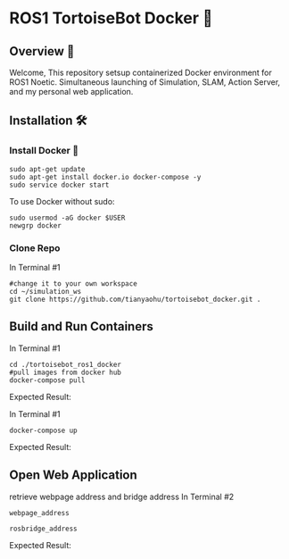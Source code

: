 # ROS1 TortoiseBot Docker 🐢

## Overview 🌟
Welcome, This repository setsup containerized Docker environment for ROS1 Noetic. Simultaneous launching of Simulation, SLAM, Action Server, and my personal web application.

## Installation 🛠️

### Install Docker 🐳
```
sudo apt-get update
sudo apt-get install docker.io docker-compose -y
sudo service docker start
```
To use Docker without sudo:
```
sudo usermod -aG docker $USER
newgrp docker
```

### Clone Repo
In Terminal #1
```
#change it to your own workspace
cd ~/simulation_ws
git clone https://github.com/tianyaohu/tortoisebot_docker.git .
```

## Build and Run Containers
In Terminal #1
```
cd ./tortoisebot_ros1_docker
#pull images from docker hub
docker-compose pull
```
Expected Result:

In Terminal #1
```
docker-compose up
```
Expected Result:

## Open Web Application
retrieve webpage address and bridge address
In Terminal #2
```
webpage_address
```
```
rosbridge_address
```
Expected Result:

